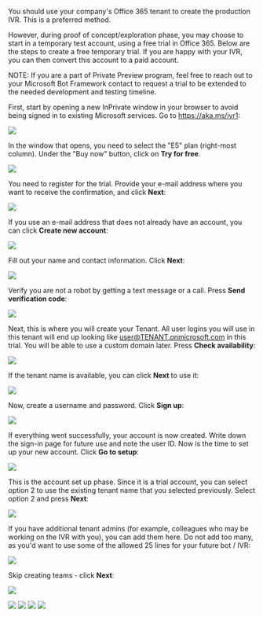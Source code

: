 You should use your company's Office 365 tenant to create the production IVR.  This is a preferred method. 

However, during proof of concept/exploration phase, you may choose to start in a temporary test account, using a free trial in Office 365.  Below are the steps to create a free temporary trial.  If you are happy with your IVR, you can then convert this account to a paid account.

NOTE: If you are a part of Private Preview program, feel free to reach out to your Microsoft Bot Framework contact to request a trial to be extended to the needed development and testing timeline.

First, start by opening a new InPrivate window in your browser to avoid being signed in to existing Microsoft services. Go to https://aka.ms/ivr1:

![](images/office-trial/a001.open.in.incognito.window.png)

In the window that opens, you need to select the "E5" plan (right-most column). Under the "Buy now" button, click on **Try for free**.

![](images/office-trial/a001.try.for.free.png)

You need to register for the trial. Provide your e-mail address where you want to receive the confirmation, and click **Next**:

![](images/office-trial/a002.enter.email.png)

If you use an e-mail address that does not already have an account, you can click **Create new account**:

![](images/office-trial/a003.create.new.account.png)

Fill out your name and contact information.  Click **Next**:

![](images/office-trial/a004.tell.us.about.yourself.png)

Verify you are not a robot by getting a text message or a call.  Press **Send verification code**:

![](images/office-trial/a005.verify.you.are.a.human.png)

Next, this is where you will create your Tenant. All user logins you will use in this tenant will end up looking like user@TENANT.onmicrosoft.com in this trial.  You will be able to use a custom domain later.  Press **Check availability**:

![](images/office-trial/a006.create.a.tenant.name.png)

If the tenant name is available, you can click **Next** to use it:

![](images/office-trial/a007.create.selected.tenant.png)

Now, create a username and password. Click **Sign up**:

![](images/office-trial/a008.create.login.and.password.png)

If everything went successfully, your account is now created. Write down the sign-in page for future use and note the user ID.  Now is the time to set up your new account.  Click **Go to setup**:

![](images/office-trial/a009.note.signin.page.and.userID.png)

This is the account set up phase.  Since it is a trial account, you can select option 2 to use the existing tenant name that you selected previously.  Select option 2 and press **Next**:

![](images/office-trial/a010.select.option.2.png)

If you have additional tenant admins (for example, colleagues who may be working on the IVR with you), you can add them here.  Do not add too many, as you'd want to use some of the allowed 25 lines for your future bot / IVR:

![](images/office-trial/a011.add.additional.developers.and.colleagues.png)

Skip creating teams - click **Next**: 

![](images/office-trial/a012.skip.creation.of.teams.png)



![](images/office-trial/a013.skip.office.apps.png)
![](images/office-trial/a014.go.to.admin.center.png)
![](images/office-trial/a015.view.active.users.png)
![](images/office-trial/a016.only.one.user.created.png)
